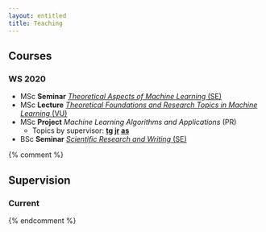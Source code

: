 ```yaml
---
layout: entitled
title: Teaching
---
```




## Courses 

### WS 2020 

- MSc **Seminar** [*Theoretical Aspects of Machine Learning* (SE)](./ws2021/seminar_msc.html)
- MSc **Lecture** [*Theoretical Foundations and Research Topics in Machine Learning* (VU)](./ws2021/tfrtML.html)
- MSc **Project** *Machine Learning Algorithms and Applications* (PR) 
   - Topics by supervisor: **[tg](./ws2021/projects_tg.html) [jr](./ws2021/projects_jr.html) [as](./ws2021/projects_as.html)**
- BSc **Seminar** [*Scientific Research and Writing* (SE)](./ws2021/seminar_bsc.html)








{% comment %} 
## Supervision

### Current
{% endcomment %}
